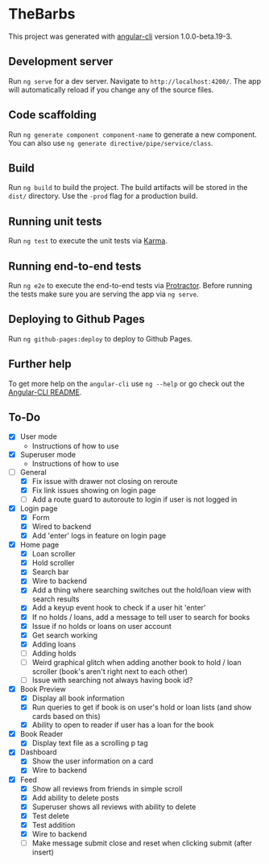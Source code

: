 # TheBarbs

This project was generated with [angular-cli](https://github.com/angular/angular-cli) version 1.0.0-beta.19-3.

## Development server

Run `ng serve` for a dev server. Navigate to `http://localhost:4200/`. The app will automatically reload if you change any of the source files.

## Code scaffolding

Run `ng generate component component-name` to generate a new component. You can also use `ng generate directive/pipe/service/class`.

## Build

Run `ng build` to build the project. The build artifacts will be stored in the `dist/` directory. Use the `-prod` flag for a production build.

## Running unit tests

Run `ng test` to execute the unit tests via [Karma](https://karma-runner.github.io).

## Running end-to-end tests

Run `ng e2e` to execute the end-to-end tests via [Protractor](http://www.protractortest.org/).
Before running the tests make sure you are serving the app via `ng serve`.

## Deploying to Github Pages

Run `ng github-pages:deploy` to deploy to Github Pages.

## Further help

To get more help on the `angular-cli` use `ng --help` or go check out the [Angular-CLI README](https://github.com/angular/angular-cli/blob/master/README.md).

## To-Do 
- [x] User mode
  - Instructions of how to use
- [x] Superuser mode
  - Instructions of how to use
- [ ] General
  - [x] Fix issue with drawer not closing on reroute
  - [x] Fix link issues showing on login page
  - [ ] Add a route guard to autoroute to login if user is not logged in
- [x] Login page
  - [x] Form
  - [x] Wired to backend
  - [x] Add 'enter' logs in feature on login page
- [x] Home page
  - [x] Loan scroller
  - [x] Hold scroller
  - [x] Search bar
  - [x] Wire to backend
  - [x] Add a thing where searching switches out the hold/loan view with search results
  - [x] Add a keyup event hook to check if a user hit 'enter'
  - [x] If no holds / loans, add a message to tell user to search for books
  - [x] Issue if no holds or loans on user account
  - [x] Get search working
  - [x] Adding loans
  - [ ] Adding holds
  - [ ] Weird graphical glitch when adding another book to hold / loan scroller (book's aren't right next to each other)
  - [ ] Issue with searching not always having book id?
- [x] Book Preview
  - [x] Display all book information
  - [x] Run queries to get if book is on user's hold or loan lists (and show cards based on this)
  - [x] Ability to open to reader if user has a loan for the book
- [x] Book Reader
  - [x] Display text file as a scrolling p tag
- [x] Dashboard
  - [x] Show the user information on a card
  - [x] Wire to backend
- [x] Feed
  - [x] Show all reviews from friends in simple scroll
  - [x] Add ability to delete posts
  - [x] Superuser shows all reviews with ability to delete
  - [x] Test delete
  - [x] Test addition
  - [x] Wire to backend
  - [ ] Make message submit close and reset when clicking submit (after insert)
